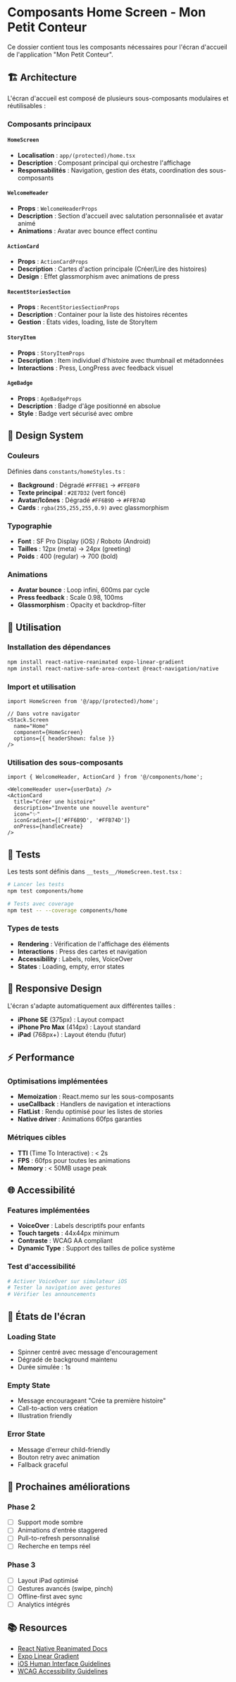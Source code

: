 # Composants Home Screen - Mon Petit Conteur

Ce dossier contient tous les composants nécessaires pour l'écran d'accueil de l'application "Mon Petit Conteur".

## 🏗️ Architecture

L'écran d'accueil est composé de plusieurs sous-composants modulaires et réutilisables :

### Composants principaux

#### `HomeScreen` 
- **Localisation** : `app/(protected)/home.tsx`
- **Description** : Composant principal qui orchestre l'affichage
- **Responsabilités** : Navigation, gestion des états, coordination des sous-composants

#### `WelcomeHeader`
- **Props** : `WelcomeHeaderProps`
- **Description** : Section d'accueil avec salutation personnalisée et avatar animé
- **Animations** : Avatar avec bounce effect continu

#### `ActionCard`
- **Props** : `ActionCardProps` 
- **Description** : Cartes d'action principale (Créer/Lire des histoires)
- **Design** : Effet glassmorphism avec animations de press

#### `RecentStoriesSection`
- **Props** : `RecentStoriesSectionProps`
- **Description** : Container pour la liste des histoires récentes
- **Gestion** : États vides, loading, liste de StoryItem

#### `StoryItem`
- **Props** : `StoryItemProps`
- **Description** : Item individuel d'histoire avec thumbnail et métadonnées
- **Interactions** : Press, LongPress avec feedback visuel

#### `AgeBadge`
- **Props** : `AgeBadgeProps`
- **Description** : Badge d'âge positionné en absolue
- **Style** : Badge vert sécurisé avec ombre

## 🎨 Design System

### Couleurs
Définies dans `constants/homeStyles.ts` :
- **Background** : Dégradé `#FFF8E1` → `#FFE0F0`
- **Texte principal** : `#2E7D32` (vert foncé)
- **Avatar/Icônes** : Dégradé `#FF6B9D` → `#FFB74D`
- **Cards** : `rgba(255,255,255,0.9)` avec glassmorphism

### Typographie
- **Font** : SF Pro Display (iOS) / Roboto (Android)
- **Tailles** : 12px (meta) → 24px (greeting)
- **Poids** : 400 (regular) → 700 (bold)

### Animations
- **Avatar bounce** : Loop infini, 600ms par cycle
- **Press feedback** : Scale 0.98, 100ms
- **Glassmorphism** : Opacity et backdrop-filter

## 🔧 Utilisation

### Installation des dépendances

```bash
npm install react-native-reanimated expo-linear-gradient
npm install react-native-safe-area-context @react-navigation/native
```

### Import et utilisation

```tsx
import HomeScreen from '@/app/(protected)/home';

// Dans votre navigator
<Stack.Screen 
  name="Home" 
  component={HomeScreen}
  options={{ headerShown: false }}
/>
```

### Utilisation des sous-composants

```tsx
import { WelcomeHeader, ActionCard } from '@/components/home';

<WelcomeHeader user={userData} />
<ActionCard
  title="Créer une histoire"
  description="Invente une nouvelle aventure"
  icon="✨"
  iconGradient={['#FF6B9D', '#FFB74D']}
  onPress={handleCreate}
/>
```

## 🧪 Tests

Les tests sont définis dans `__tests__/HomeScreen.test.tsx` :

```bash
# Lancer les tests
npm test components/home

# Tests avec coverage
npm test -- --coverage components/home
```

### Types de tests
- **Rendering** : Vérification de l'affichage des éléments
- **Interactions** : Press des cartes et navigation
- **Accessibility** : Labels, roles, VoiceOver
- **States** : Loading, empty, error states

## 📱 Responsive Design

L'écran s'adapte automatiquement aux différentes tailles :
- **iPhone SE** (375px) : Layout compact
- **iPhone Pro Max** (414px) : Layout standard
- **iPad** (768px+) : Layout étendu (futur)

## ⚡ Performance

### Optimisations implémentées
- **Memoization** : React.memo sur les sous-composants
- **useCallback** : Handlers de navigation et interactions
- **FlatList** : Rendu optimisé pour les listes de stories
- **Native driver** : Animations 60fps garanties

### Métriques cibles
- **TTI** (Time To Interactive) : < 2s
- **FPS** : 60fps pour toutes les animations
- **Memory** : < 50MB usage peak

## 🌐 Accessibilité

### Features implémentées
- **VoiceOver** : Labels descriptifs pour enfants
- **Touch targets** : 44x44px minimum
- **Contraste** : WCAG AA compliant
- **Dynamic Type** : Support des tailles de police système

### Test d'accessibilité
```bash
# Activer VoiceOver sur simulateur iOS
# Tester la navigation avec gestures
# Vérifier les announcements
```

## 🔄 États de l'écran

### Loading State
- Spinner centré avec message d'encouragement
- Dégradé de background maintenu
- Durée simulée : 1s

### Empty State  
- Message encourageant "Crée ta première histoire"
- Call-to-action vers création
- Illustration friendly

### Error State
- Message d'erreur child-friendly
- Bouton retry avec animation
- Fallback graceful

## 🚀 Prochaines améliorations

### Phase 2
- [ ] Support mode sombre
- [ ] Animations d'entrée staggered
- [ ] Pull-to-refresh personnalisé
- [ ] Recherche en temps réel

### Phase 3
- [ ] Layout iPad optimisé
- [ ] Gestures avancés (swipe, pinch)
- [ ] Offline-first avec sync
- [ ] Analytics intégrés

## 📚 Resources

- [React Native Reanimated Docs](https://docs.swmansion.com/react-native-reanimated/)
- [Expo Linear Gradient](https://docs.expo.dev/versions/latest/sdk/linear-gradient/)
- [iOS Human Interface Guidelines](https://developer.apple.com/design/human-interface-guidelines/)
- [WCAG Accessibility Guidelines](https://www.w3.org/WAI/WCAG21/quickref/)